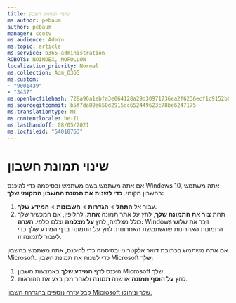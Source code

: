 ```yaml
---
title: שינוי תמונת חשבון
ms.author: pebaum
author: pebaum
manager: scotv
ms.audience: Admin
ms.topic: article
ms.service: o365-administration
ROBOTS: NOINDEX, NOFOLLOW
localization_priority: Normal
ms.collection: Adm_O365
ms.custom:
- "9001439"
- "3437"
ms.openlocfilehash: 728a96a1ebfa3e064128a29d30971736ea2f6236ecf1c9152b0a542efdc032e2
ms.sourcegitcommit: b5f7da89a650d2915dc652449623c78be6247175
ms.translationtype: MT
ms.contentlocale: he-IL
ms.lasthandoff: 08/05/2021
ms.locfileid: "54018763"
---
```

# <a name="change-account-picture"></a>שינוי תמונת חשבון

אם אתה משתמש בשם משתמש ובסיסמה כדי להיכנס Windows 10, אתה משתמש בחשבון מקומי. **כדי לשנות את תמונת החשבון המקומי שלך:**

1. עבור אל **התחל**  >  **הגדרות**  >  **חשבונות**  >  **המידע שלך**.
2. תחת **צור את התמונה שלך**, לחץ על אתר תמונה **אחת.** לחלופין, אם המכשיר שלך כולל מצלמה, לחץ **על מצלמה** וצלם סלפי. 
    **הערה:** Windows זוכר את שלוש התמונות האחרונות שהשתמשת האחרונות. לחץ על התמונה בדף המידע שלך כדי לעבור לתמונה זו.

אם אתה משתמש בכתובת דואר אלקטרוני ובסיסמה כדי להיכנס, אתה משתמש בחשבון Microsoft. כדי לשנות את תמונת חשבון Microsoft שלך:

1. היכנס לדף **המידע שלך** באמצעות חשבון Microsoft שלך.
2. לחץ **על הוסף תמונה** או שנה **תמונה** ולאחר מכן בצע את ההוראות.

[קבל עזרה נוספים בהגדרת חשבון Microsoft שלך וניהולו.](https://support.microsoft.com/products/microsoft-account?category=manage-account)
